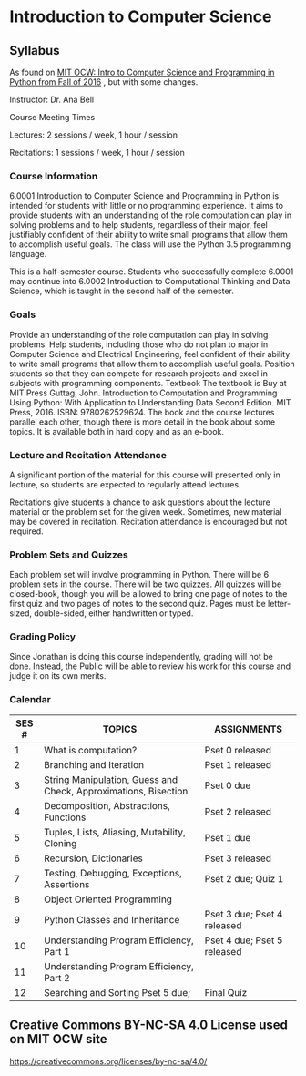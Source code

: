 # Introduction to Computer Science

## Syllabus

As found on <a href="https://ocw.mit.edu/courses/6-0001-introduction-to-computer-science-and-programming-in-python-fall-2016/pages/syllabus/" target="_blank">MIT OCW: Intro to Computer Science and Programming in Python from Fall of 2016</a> , but with some changes.

Instructor: Dr. Ana Bell

Course Meeting Times

Lectures: 2 sessions / week, 1 hour / session

Recitations: 1 sessions / week, 1 hour / session

### Course Information

6.0001 Introduction to Computer Science and Programming in Python is intended for students with little or no programming experience. It aims to provide students with an understanding of the role computation can play in solving problems and to help students, regardless of their major, feel justifiably confident of their ability to write small programs that allow them to accomplish useful goals. The class will use the Python 3.5 programming language.

This is a half-semester course. Students who successfully complete 6.0001 may continue into 6.0002 Introduction to Computational Thinking and Data Science, which is taught in the second half of the semester.

### Goals

Provide an understanding of the role computation can play in solving problems.
Help students, including those who do not plan to major in Computer Science and Electrical Engineering, feel confident of their ability to write small programs that allow them to accomplish useful goals.
Position students so that they can compete for research projects and excel in subjects with programming components.
Textbook
The textbook is Buy at MIT Press Guttag, John. Introduction to Computation and Programming Using Python: With Application to Understanding Data Second Edition. MIT Press, 2016. ISBN: 9780262529624. The book and the course lectures parallel each other, though there is more detail in the book about some topics. It is available both in hard copy and as an e-book.

### Lecture and Recitation Attendance

A significant portion of the material for this course will presented only in lecture, so students are expected to regularly attend lectures.

Recitations give students a chance to ask questions about the lecture material or the problem set for the given week. Sometimes, new material may be covered in recitation. Recitation attendance is encouraged but not required.

### Problem Sets and Quizzes

Each problem set will involve programming in Python. There will be 6 problem sets in the course. There will be two quizzes. All quizzes will be closed-book, though you will be allowed to bring one page of notes to the first quiz and two pages of notes to the second quiz. Pages must be letter-sized, double-sided, either handwritten or typed.

### Grading Policy

Since Jonathan is doing this course independently, grading will not be done. Instead, the Public will be able to review his work for this course and judge it on its own merits. 


### Calendar

|SES #|	TOPICS|	ASSIGNMENTS|
|-|-|-|
|1|	What is computation?|Pset 0 released|
|2|	Branching and Iteration|	Pset 1 released|
|3|	String Manipulation, Guess and Check, Approximations, Bisection	|Pset 0 due|
|4|	Decomposition, Abstractions, Functions	|Pset 2 released|
|5|	Tuples, Lists, Aliasing, Mutability, Cloning	|Pset 1 due|
|6|	Recursion, Dictionaries|	Pset 3 released|
|7|	Testing, Debugging, Exceptions, Assertions	|Pset 2 due; Quiz 1|
|8|	Object Oriented Programming	||
|9|	Python Classes and Inheritance|	Pset 3 due; Pset 4 released|
|10|	Understanding Program Efficiency, Part 1	|Pset 4 due; Pset 5 released|
|11|	Understanding Program Efficiency, Part 2	|| 
|12|	Searching and Sorting	Pset 5 due; |Final Quiz|




## Creative Commons BY-NC-SA 4.0 License used on MIT OCW site

https://creativecommons.org/licenses/by-nc-sa/4.0/ 
